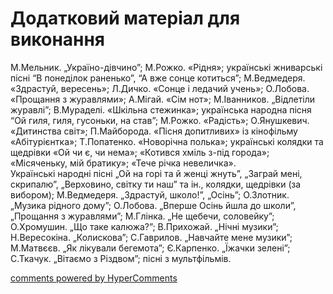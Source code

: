 <div id="hypercomments_widget" class="js-hypercomments-widget invisible"></div>

# Додатковий матеріал для виконання

М.Мельник. „Україно-дівчино”; М.Рожко. «Рідня»; українські жниварські пісні “В понеділок раненько”, “А вже сонце котиться”; М.Ведмедеря. «Здрастуй,  вересень»; Л.Дичко. «Сонце і ледачий учень»; О.Лобова.  «Прощання з журавлями»; А.Мігай. «Сім нот»; М.Іванников. „Відлетіли журавлі”; В.Мураделі. «Шкільна стежинка»; українська народна пісня “Ой гиля, гиля, гусоньки, на став”; М.Рожко. «Радість»; О.Янушкевич. «Дитинства світ»; П.Майборода. «Пісня допитливих» із кінофільму «Абітурієнтка»;  Т.Попатенко. «Новорічна полька»; українські колядки та щедрівки «Ой чи є, чи нема»; «Котився хміль з-під города»; «Місяченьку, мій братику»; «Тече річка невеличка».<br>
Українські народні пісні  „Ой на горі та й женці жнуть”, „Заграй мені, скрипалю”, „Верховино, світку ти наш” та ін., колядки, щедрівки (за вибором); М.Ведмедеря. „Здрастуй, школо!”, „Осінь”; О.Злотник. „Музика рідного дому”; О.Лобова. „Вперше Осінь йшла до школи”, „Прощання з журавлями”; М.Глінка. „Не щебечи, соловейку”; О.Хромушин. „Що таке калюжа?”; В.Прихожай. „Нічні музики”; Н.Вересокіна. „Колискова”; С.Гаврилов. „Навчайте мене музики”; М.Матвєєв. „Як лікували бегемота”; Є.Карпенко. „Їжачки зелені”; С.Ткачук. „Вітаємо з Різдвом”; пісні з мультфільмів. 


<div class="js-hypercomments-container">
    <a href="http://hypercomments.com" class="hc-link" title="comments widget">comments powered by HyperComments</a>
</div>